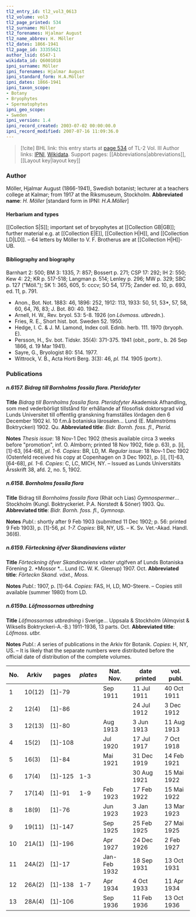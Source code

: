 ```yaml
---
tl2_entry_id: tl2_vol3_0613
tl2_volume: vol3
tl2_page_printed: 534
tl2_surname: Möller
tl2_forenames: Hjalmar August
tl2_name_abbrev: H. Möller
tl2_dates: 1866-1941
tl2_page_id: 33355621
author_lsid: 6547-1
wikidata_id: Q6001018
ipni_surname: Möller
ipni_forenames: Hjalmar August
ipni_standard_form: H.A.Möller
ipni_dates: 1866-1941
ipni_taxon_scope: 
- Botany
- Bryophytes
- Spermatophytes
ipni_geo_scope: 
- Sweden
ipni_version: 1.4
ipni_record_created: 2003-07-02 00:00:00.0
ipni_record_modified: 2007-07-16 11:09:36.0
---
```


> [!cite] BHL link: this entry starts at [page 534](https://www.biodiversitylibrary.org/page/33355621) of TL-2 Vol. III
> Author links: [IPNI](https://www.ipni.org/a/6547-1), [Wikidata](https://www.wikidata.org/wiki/Q6001018). Support pages: [[Abbreviations|abbreviations]], [[Layout key|layout key]]

### Author

Möller, Hjalmar August (1866-1941), Swedish botanist; lecturer at a teachers college at Kalmar; from 1917 at the Riksmuseum, Stockholm. 
**Abbreviated name**: *H. Möller* \[standard form in IPNI: *H.A.Möller*\]

#### Herbarium and types

[[Collection S|S]]; important set of bryophytes at [[Collection GB|GB]]; further material e.g. at [[Collection E|E]], [[Collection H|H]], and [[Collection LD|LD]]. – 64 letters by Möller to V. F. Brotherus are at [[Collection H|H]]-UB.

#### Bibliography and biography

Barnhart 2: 500; BM 3: 1335, 7: 857; Bossert p. 271; CSP 17: 292; IH 2: 550; Kew 4: 22; KR p. 517-518; Langman p. 514; Lenley p. 296; MW p. 329; SBC p. 127 ("Möll."); SK 1: 365, 605, 5: cccv; SO 54, 1775; Zander ed. 10, p. 693, ed. 11, p. 791.
- Anon., Bot. Not. 1883: 46, 1896: 252, 1912: 113, 1933: 50, 51, 53\*, 57, 58, 60, 64, 76, 83; J. Bot. 80: 40. 1942.
- Arnell, H. W., Rev. bryol. 53: 5-8. 1926 (on *Lövmoss. utbredn.*).
- Fries, R. E., Short hist. bot. Sweden 52. 1950.
- Hedge, I. C. & J. M. Lamond, Index coll. Edinb. herb. 111. 1970 (bryoph. E).
- Persson, H., Sv. bot. Tidskr. 35(4): 371-375. 1941 (obit., portr., b. 26 Sep 1866, d. 19 Mar 1941).
- Sayre, G., Bryologist 80: 514. 1977.
- Wittrock, V. B., Acta Horti Berg. 3(3): 46, *pl. 114.* 1905 (portr.).

### Publications

##### n.6157. Bidrag till Bornholms fossila flora. Pteridofyter

**Title**
*Bidrag till Bornholms fossila flora. Pteridofyter* Akademisk Afhandling, som med vederbörligt tillstånd för erhållande af filosofisk doktorsgrad vid Lunds Universitet till offentlig granskning framställes lördagen den 6 December 1902 kl. 10 f.m.å botaniska lärosalen... Lund (E. Malmströms Boktryckeri) 1902. Qu.
**Abbreviated title**: *Bidr. Bornh. foss. fl., Pterid.*

**Notes**
*Thesis issue*: 18 Nov-1 Dec 1902 (thesis available circa 3 weeks before "promotion", inf. O. Almborn; printed 18 Nov 1902, fide p. 63), p. \[i\], \[1\]-63, \[64-68\], *pl. 1-6. Copies*: BR, LD, M.
*Regular issue*: 18 Nov-1 Dec 1902 (Ostenfeld received his copy at Copenhagen on 3 Dec 1902), p. \[i\], \[1\]-63, \[64-68\], *pl. 1-6. Copies*: C, LC, MICH, NY. – Issued as Lunds Universitäts Årsskrift 38, afd. 2, no. 5, 1902.

##### n.6158. Bornholms fossila flora

**Title**
Bidrag till *Bornholms fossila flora* (Rhät och Lias) *Gymnospermer*... Stockholm (Kungl. Boktryckeriet. P.A. Norstedt & Söner) 1903. Qu.
**Abbreviated title**: *Bidr. Bornh. foss. fl., Gymnosp.*

**Notes**
*Publ*.: shortly after 9 Feb 1903 (submitted 11 Dec 1902; p. 56: printed 9 Feb 1903), p. \[1\]-56, *pl. 1-7. Copies*: BR, NY, US. – K. Sv. Vet.-Akad. Handl. 36(6).

##### n.6159. Förteckning öfver Skandinaviens växter

**Title**
*Förteckning öfver Skandinaviens växter* utgifven af Lunds Botaniska Förening 2. *Mossor *... Lund (C. W. K. Gleerup) 1907. Oct.
**Abbreviated title**: *Förteckn Skand. växt., Moss.*

**Notes**
*Publ*.: 1907, p. \[1\]-64. *Copies*: FAS, H, LD, MO-Steere. – Copies still available (summer 1980) from LD.

##### n.6159a. Löfmossornas utbredning

**Title**
*Löfmossornas utbredning* i Sverige... Uppsala & Stockholm (Almqvist & Wiksells Boktryckeri-A.-B.) 1911-1936, 13 parts. Oct.
**Abbreviated title**: *Löfmoss. utbr.*

**Notes**
*Publ*.: *A* series of publications in the Arkiv för Botanik. *Copies*: H, NY, US. – It is likely that the separate numbers were distributed before the official date of distribution of the complete volumes.

|No.	|Arkiv	|pages	|*plates*	|Nat. Nov.	|date printed	|vol. publ.|
|---	|---	|---	|---	|---	|---	|---	|
|1	|10(12)	|\[1\]-79	|	|Sep 1911	|11 Jul 1911	|40 Oct 1911|
|2	|12(4)	|\[1\]-86	|	|	|24 Jul 1912	|3 Dec 1912|
|3	|12(13)	|\[1\]-80	|	|Aug 1913	|3 Jun 1913	|11 Aug 1913|
|4	|15(2)	|\[1\]-108	|	|Jul 1920	|17 Jul 1917	|7 Oct 1918|
|5	|16(3)	|\[1\]-84	|	|Mai 1921	|31 Dec 1919	|14 Feb 1921|
|6	|17(4)	|\[1\]-125	|1-3	|	|30 Aug 1921	|15 Mai 1922|
|7	|17(14)	|\[1\]-91	|1-9	|Feb 1923	|17 Feb 1922	|15 Mai 1922|
|8	|18(9)	|\[1\]-76	|	|Jun 1923	|3 Jan 1923	|13 Mar 1923|
|9	|19(11)	|\[1\]-147	|	|Sep 1925	|25 Feb 1925	|27 Mai 1925|
|10	|21A(1)	|\[1\]-196	|	|Apr 1927	|24 Dec 1926	|2 Feb 1927|
|11	|24A(2)	|\[1\]-17	|	|Jan-Feb 1932	|18 Sep 1931	|13 Oct 1931|
|12	|26A(2)	|\[1\]-138	|1-7	|Apr 1934	|4 Oct 1933	|11 Apr 1934|
|13	|28A(4)	|\[1\]-106	|	|Sep 1936	|11 Feb 1936	|13 Oct 1936|

